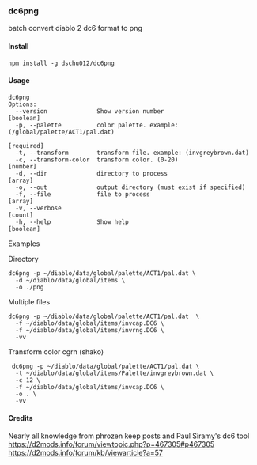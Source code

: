### dc6png

batch convert diablo 2 dc6 format to png

#### Install

```
npm install -g dschu012/dc6png
```

#### Usage

```
dc6png 
Options:
  --version              Show version number                           [boolean]
  -p, --palette          color palette. example: (/global/palette/ACT1/pal.dat)
                                                                      [required]
  -t, --transform        transform file. example: (invgreybrown.dat)
  -c, --transform-color  transform color. (0-20)                        [number]
  -d, --dir              directory to process                            [array]
  -o, --out              output directory (must exist if specified)
  -f, --file             file to process                                 [array]
  -v, --verbose                                                          [count]
  -h, --help             Show help                                     [boolean]
```

Examples

Directory
```
dc6png -p ~/diablo/data/global/palette/ACT1/pal.dat \
  -d ~/diablo/data/global/items \
  -o ./png
```

Multiple files
```
dc6png -p ~/diablo/data/global/palette/ACT1/pal.dat  \
  -f ~/diablo/data/global/items/invcap.DC6 \
  -f ~/diablo/data/global/items/invrng.DC6 \
  -vv
```

Transform color cgrn (shako)
```
 dc6png -p ~/diablo/data/global/palette/ACT1/pal.dat \
  -t ~/diablo/data/global/items/Palette/invgreybrown.dat \
  -c 12 \
  -f ~/diablo/data/global/items/invcap.DC6 \
  -o . \
  -vv
 ```

#### Credits

Nearly all knowledge from phrozen keep posts and Paul Siramy's dc6 tool
https://d2mods.info/forum/viewtopic.php?p=467305#p467305
https://d2mods.info/forum/kb/viewarticle?a=57
